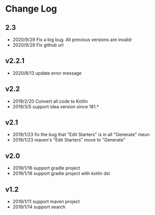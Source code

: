 # Change Log

## 2.3
* 2020/9/29 Fix a big bug. All previous versions are invalid
* 2020/9/29 Fix github url

## v2.2.1
* 2020/8/13 update error message

## v2.2
* 2019/2/20 Convert all code to Kotlin
* 2019/3/5  support idea version since 181.*

## v2.1
* 2019/1/23 fix the bug that "Edit Starters" is in all "Generate" meun
* 2019/1/23 maven's "Edit Starters" move to "Generate"

## v2.0
* 2019/1/16 support gradle project
* 2019/1/18 support gradle project with kotlin dsl

## v1.2
* 2019/1/11 support maven project
* 2019/1/14 support search